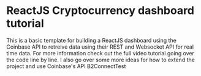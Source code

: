 # ReactJS Cryptocurrency dashboard tutorial
This is a basic template for building a ReactJS dashboard using the Coinbase API to retreive data using their REST and Websocket API for real time data. For more information check out the full video tutorial going over the code line by line. I also go over some more ideas for how to extend the project and use Coinbase's API
B2ConnectTest
